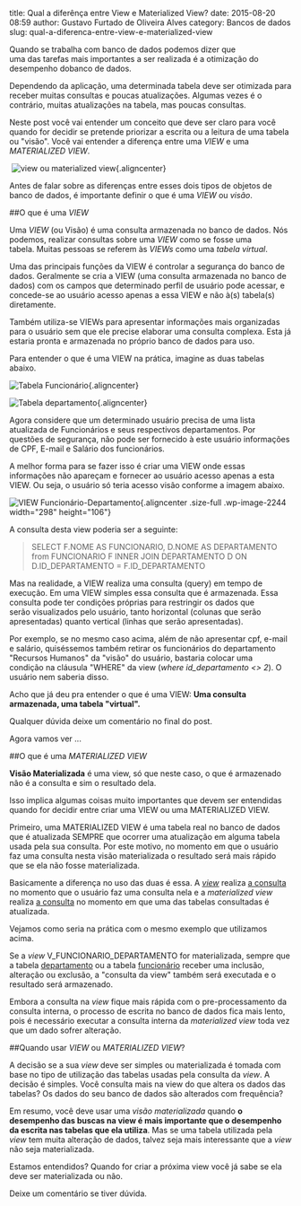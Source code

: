 title: Qual a diferênça entre View e Materialized View?
date: 2015-08-20 08:59
author: Gustavo Furtado de Oliveira Alves
category: Bancos de dados
slug: qual-a-diferenca-entre-view-e-materialized-view

Quando se trabalha com banco de dados podemos dizer que uma das tarefas
mais importantes a ser realizada é a otimização do desempenho dobanco de
dados.

Dependendo da aplicação, uma determinada tabela deve ser otimizada para
receber muitas consultas e poucas atualizações. Algumas vezes é o
contrário, muitas atualizações na tabela, mas poucas consultas.

Neste post você vai entender um conceito que deve ser claro para você
quando for decidir se pretende priorizar a escrita ou a leitura de uma
tabela ou "visão". Você vai entender a diferença entre uma *VIEW* e uma
*MATERIALIZED VIEW*.

 ![view ou materialized
view](/images/qual-a-diferenca-entre-view-e-materialized-view/view-ou-materialized-view.png){.aligncenter}

Antes de falar sobre as diferenças entre esses dois tipos de objetos de
banco de dados, é importante definir o que é uma *VIEW* ou *visão*.

##O que é uma *VIEW*

Uma *VIEW* (ou Visão) é uma consulta armazenada no banco de dados. Nós
podemos, realizar consultas sobre uma *VIEW* como se fosse uma
tabela. Muitas pessoas se referem às *VIEWs* como uma *tabela virtual*.

Uma das principais funções da VIEW é controlar a segurança do banco de
dados. Geralmente se cria a VIEW (uma consulta armazenada no banco de
dados) com os campos que determinado perfil de usuário pode acessar, e
concede-se ao usuário acesso apenas a essa VIEW e não à(s) tabela(s)
diretamente.

Também utiliza-se VIEWs para apresentar informações mais organizadas
para o usuário sem que ele precise elaborar uma consulta complexa. Esta
já estaria pronta e armazenada no próprio banco de dados para uso.

Para entender o que é uma VIEW na prática, imagine as duas tabelas
abaixo.

![Tabela
Funcionário](/images/qual-a-diferenca-entre-view-e-materialized-view/Tabela-Funcionário.png){.aligncenter}

![Tabela
departamento](/images/qual-a-diferenca-entre-view-e-materialized-view/Tabela-departamento.png){.aligncenter}

Agora considere que um determinado usuário precisa de uma lista
atualizada de Funcionários e seus respectivos departamentos. Por
questões de segurança, não pode ser fornecido à este usuário informações
de CPF, E-mail e Salário dos funcionários.

A melhor forma para se fazer isso é criar uma VIEW onde essas
informações não apareçam e fornecer ao usuário acesso apenas a esta
VIEW. Ou seja, o usuário só teria acesso visão conforme a imagem abaixo.

![VIEW
Funcionário-Departamento](/images/qual-a-diferenca-entre-view-e-materialized-view/VIEW-Funcionário-Departamento.png){.aligncenter
.size-full .wp-image-2244 width="298" height="106"}

A consulta desta view poderia ser a seguinte:

> SELECT F.NOME AS FUNCIONARIO, D.NOME AS DEPARTAMENTO from FUNCIONARIO
> F INNER JOIN DEPARTAMENTO D ON D.ID\_DEPARTAMENTO = F.ID\_DEPARTAMENTO

Mas na realidade, a VIEW realiza uma consulta (query) em tempo de
execução. Em uma VIEW simples essa consulta que é armazenada. Essa
consulta pode ter condições próprias para restringir os dados que
serão visualizados pelo usuário, tanto horizontal (colunas que serão
apresentadas) quanto vertical (linhas que serão apresentadas).

Por exemplo, se no mesmo caso acima, além de não apresentar cpf, e-mail
e salário, quiséssemos também retirar os funcionários do departamento
"Recursos Humanos" da "visão" do usuário, bastaria colocar uma
condição na cláusula "WHERE" da view (*where id\_departamento &lt;&gt;
2*). O usuário nem saberia disso.

Acho que já deu pra entender o que é uma VIEW: **Uma consulta
armazenada, uma tabela "virtual".**

Qualquer dúvida deixe um comentário no final do post.

Agora vamos ver ...

##O que é uma *MATERIALIZED VIEW*

**Visão Materializada** é uma view, só que neste caso, o que é
armazenado não é a consulta e sim o resultado dela.

Isso implica algumas coisas muito importantes que devem ser entendidas
quando for decidir entre criar uma VIEW ou uma MATERIALIZED VIEW.

Primeiro, uma MATERIALIZED VIEW é uma tabela real no banco de dados que
é atualizada SEMPRE que ocorrer uma atualização em alguma tabela usada
pela sua consulta. Por este motivo, no momento em que o usuário faz uma
consulta nesta visão materializada o resultado será mais rápido que se
ela não fosse materializada.

Basicamente a diferença no uso das duas é essa. A *<span
style="text-decoration: underline;">view</span>* realiza <span
style="text-decoration: underline;">a consulta</span> no momento que o
usuário faz uma consulta nela e a *materialized view* realiza <span
style="text-decoration: underline;">a consulta</span> no momento em que
uma das tabelas consultadas é atualizada.

Vejamos como seria na prática com o mesmo exemplo que utilizamos acima.

Se a *view* V\_FUNCIONARIO\_DEPARTAMENTO for materializada, sempre que a
tabela <span style="text-decoration: underline;">departamento</span> ou
a tabela <span
style="text-decoration: underline;">funcionário</span> receber uma
inclusão, alteração ou exclusão, a "consulta da view" também será
executada e o resultado será armazenado.

Embora a consulta na *view* fique mais rápida com o pre-processamento da
consulta interna, o processo de escrita no banco de dados fica mais
lento, pois é necessário executar a consulta interna da *materialized
view* toda vez que um dado sofrer alteração.

##Quando usar *VIEW* ou *MATERIALIZED VIEW*?

A decisão se a sua *view* deve ser simples ou materializada é tomada com
base no tipo de utilização das tabelas usadas pela consulta da *view*. A
decisão é simples. Você consulta mais na view do que altera os dados das
tabelas? Os dados do seu banco de dados são alterados com frequência?

Em resumo, você deve usar uma *visão materializada* quando **o
desempenho das buscas na view é mais importante que o desempenho da
escrita nas tabelas que ela utiliza**. Mas se uma tabela utilizada pela
*view* tem muita alteração de dados, talvez seja mais interessante que a
*view* não seja materializada.

Estamos entendidos? Quando for criar a próxima view você já sabe se ela
deve ser materializada ou não.

Deixe um comentário se tiver dúvida.
